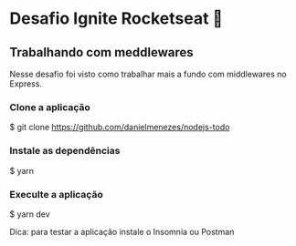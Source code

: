 # Desafio Ignite Rocketseat 🚀
## Trabalhando com meddlewares

Nesse desafio foi visto como trabalhar mais a fundo com middlewares no Express.

### Clone a aplicação
$ git clone https://github.com/danielmenezes/nodejs-todo

### Instale as dependências
$ yarn

### Execulte a aplicação
$ yarn dev

Dica: para testar a aplicação instale o Insomnia ou Postman

